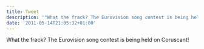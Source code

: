 ```yaml
---
title: Tweet
description: '"What the frack? The Eurovision song contest is being held on Coruscant!"'
date: '2011-05-14T21:05:32+01:00'
---
```

What the frack? The Eurovision song contest is being held on Coruscant!
